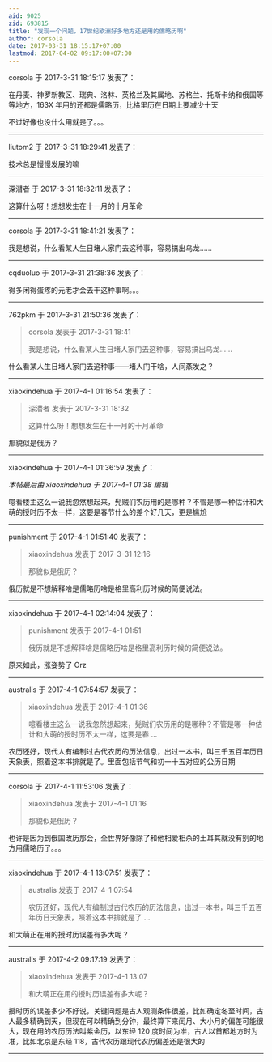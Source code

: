 ```yaml
---
aid: 9025
zid: 693815
title: "发现一个问题，17世纪欧洲好多地方还是用的儒略历啊"
author: corsola
date: 2017-03-31 18:15:17+07:00
lastmod: 2017-04-02 09:17:00+07:00
---
```


corsola 于 2017-3-31 18:15:17 发表了：

在丹麦、神罗新教区、瑞典、洛林、英格兰及其属地、苏格兰、托斯卡纳和俄国等等地方，163X 年用的还都是儒略历，比格里历在日期上要减少十天

不过好像也没什么用就是了。。。

---

liutom2 于 2017-3-31 18:29:41 发表了：

技术总是慢慢发展的嘛

---

深潜者 于 2017-3-31 18:32:11 发表了：

这算什么呀！想想发生在十一月的十月革命

---

corsola 于 2017-3-31 18:41:21 发表了：

我是想说，什么看某人生日堵人家门去这种事，容易搞出乌龙……

---

cqduoluo 于 2017-3-31 21:38:36 发表了：

得多闲得蛋疼的元老才会去干这种事啊。。。

---

762pkm 于 2017-3-31 21:50:36 发表了：

> corsola 发表于 2017-3-31 18:41
>
> 我是想说，什么看某人生日堵人家门去这种事，容易搞出乌龙……

什么看某人生日堵人家门去这种事——堵人门干啥，人间蒸发之？

---

xiaoxindehua 于 2017-4-1 01:16:54 发表了：

> 深潜者 发表于 2017-3-31 18:32
>
> 这算什么呀！想想发生在十一月的十月革命

那貌似是俄历？

---

xiaoxindehua 于 2017-4-1 01:36:59 发表了：

_本帖最后由 xiaoxindehua 于 2017-4-1 01:38 编辑_

噫看楼主这么一说我忽然想起来，髡贼们农历用的是哪种？不管是哪一种估计和大萌的授时历不太一样，这要是春节什么的差个好几天，更是尴尬

---

punishment 于 2017-4-1 01:51:40 发表了：

> xiaoxindehua 发表于 2017-3-31 12:16
>
> 那貌似是俄历？

俄历就是不想解释啥是儒略历啥是格里高利历时候的简便说法。

---

xiaoxindehua 于 2017-4-1 02:14:04 发表了：

> punishment 发表于 2017-4-1 01:51
>
> 俄历就是不想解释啥是儒略历啥是格里高利历时候的简便说法。

原来如此，涨姿势了 Orz

---

australis 于 2017-4-1 07:54:57 发表了：

> xiaoxindehua 发表于 2017-4-1 01:36
>
> 噫看楼主这么一说我忽然想起来，髡贼们农历用的是哪种？不管是哪一种估计和大萌的授时历不太一样，这要是春 ...

农历还好，现代人有编制过古代农历的历法信息，出过一本书，叫三千五百年历日天象表，照着这本书排就是了。里面包括节气和初一十五对应的公历日期

---

corsola 于 2017-4-1 11:53:06 发表了：

> xiaoxindehua 发表于 2017-4-1 01:16
>
> 那貌似是俄历？

也许是因为到俄国改历那会，全世界好像除了和他相爱相杀的土耳其就没有别的地方用儒略历了。。。

---

xiaoxindehua 于 2017-4-1 13:07:51 发表了：

> australis 发表于 2017-4-1 07:54
>
> 农历还好，现代人有编制过古代农历的历法信息，出过一本书，叫三千五百年历日天象表，照着这本书排就是了 ...

和大萌正在用的授时历误差有多大呢？

---

australis 于 2017-4-2 09:17:19 发表了：

> xiaoxindehua 发表于 2017-4-1 13:07
>
> 和大萌正在用的授时历误差有多大呢？

授时历的误差多少不好说，关键问题是古人观测条件很差，比如确定冬至时间，古人最多精确到天，但现在可以精确到分钟，最终算下来闰月、大小月的偏差可能很大，现在用的农历历法叫紫金历，以东经 120 度时间为准，古人以首都地方时为准，比如北京是东经 118，古代农历跟现代农历偏差还是很大的

---
